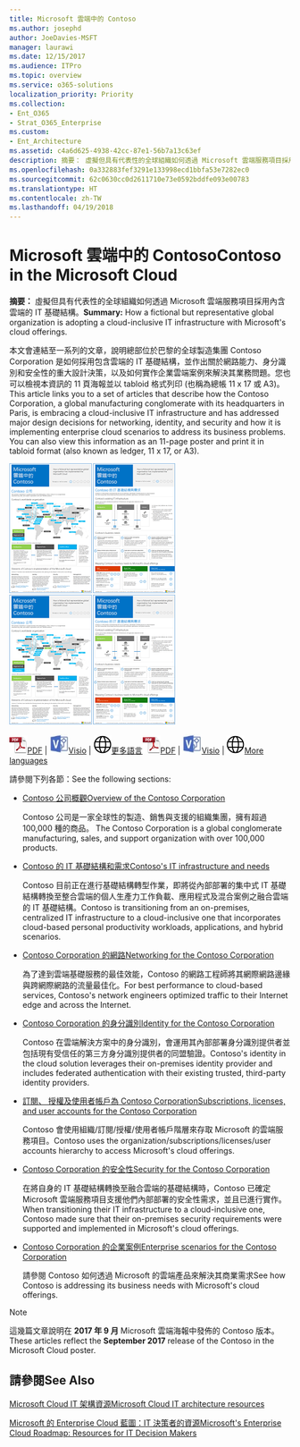 ```yaml
---
title: Microsoft 雲端中的 Contoso
ms.author: josephd
author: JoeDavies-MSFT
manager: laurawi
ms.date: 12/15/2017
ms.audience: ITPro
ms.topic: overview
ms.service: o365-solutions
localization_priority: Priority
ms.collection:
- Ent_O365
- Strat_O365_Enterprise
ms.custom:
- Ent_Architecture
ms.assetid: c4a6d625-4938-42cc-87e1-56b7a13c63ef
description: 摘要： 虛擬但具有代表性的全球組織如何透過 Microsoft 雲端服務項目採用內含雲端的 IT 基礎結構。
ms.openlocfilehash: 0a332883fef3291e133998ecd1bbfa53e7282ec0
ms.sourcegitcommit: 62c0630cc0d2611710e73e0592bddfe093e00783
ms.translationtype: HT
ms.contentlocale: zh-TW
ms.lasthandoff: 04/19/2018
---
```

# <a name="contoso-in-the-microsoft-cloud"></a><span data-ttu-id="68698-103">Microsoft 雲端中的 Contoso</span><span class="sxs-lookup"><span data-stu-id="68698-103">Contoso in the Microsoft Cloud</span></span>

 <span data-ttu-id="68698-104">**摘要：** 虛擬但具有代表性的全球組織如何透過 Microsoft 雲端服務項目採用內含雲端的 IT 基礎結構。</span><span class="sxs-lookup"><span data-stu-id="68698-104">**Summary:** How a fictional but representative global organization is adopting a cloud-inclusive IT infrastructure with Microsoft's cloud offerings.</span></span>
  
<span data-ttu-id="68698-p101">本文會連結至一系列的文章，說明總部位於巴黎的全球製造集團 Contoso Corporation 是如何採用包含雲端的 IT 基礎結構，並作出關於網路能力、身分識別和安全性的重大設計決策，以及如何實作企業雲端案例來解決其業務問題。您也可以檢視本資訊的 11 頁海報並以 tabloid 格式列印 (也稱為總帳 11 x 17 或 A3)。</span><span class="sxs-lookup"><span data-stu-id="68698-p101">This article links you to a set of articles that describe how the Contoso Corporation, a global manufacturing conglomerate with its headquarters in Paris, is embracing a cloud-inclusive IT infrastructure and has addressed major design decisions for networking, identity, and security and how it is implementing enterprise cloud scenarios to address its business problems. You can also view this information as an 11-page poster and print it in tabloid format (also known as ledger, 11 x 17, or A3).</span></span>
  
<span data-ttu-id="68698-107">[![Microsoft 雲端海報中 Contoso 的縮圖影像。](images/Contoso_Poster/Thumbnail.png)](https://www.microsoft.com/download/details.aspx?id=54427)</span><span class="sxs-lookup"><span data-stu-id="68698-107">[![Thumb image of the Contoso in the Microsoft Cloud poster.](images/Contoso_Poster/Thumbnail.png)](https://www.microsoft.com/download/details.aspx?id=54427)</span></span>
  
<span data-ttu-id="68698-108">![PDF 檔案](images/Common_Images/PDFIcon.png)[PDF](https://go.microsoft.com/fwlink/p/?linkid=842085)  | ![Visio 檔案](images/Common_Images/VisioIcon.png)[Visio](https://go.microsoft.com/fwlink/p/?linkid=842086)  | ![參閱其他語言版本的頁面](images/Common_Images/GlobeIcon.png)[更多語言](https://www.microsoft.com/download/details.aspx?id=54427)</span><span class="sxs-lookup"><span data-stu-id="68698-108">![PDF file](images/Common_Images/PDFIcon.png)[PDF](https://go.microsoft.com/fwlink/p/?linkid=842085)  | ![Visio file](images/Common_Images/VisioIcon.png)[Visio](https://go.microsoft.com/fwlink/p/?linkid=842086)  | ![See a page with versions in additional languages](images/Common_Images/GlobeIcon.png)[More languages](https://www.microsoft.com/download/details.aspx?id=54427)</span></span>
  
<span data-ttu-id="68698-109">請參閱下列各節：</span><span class="sxs-lookup"><span data-stu-id="68698-109">See the following sections:</span></span>
  
- [<span data-ttu-id="68698-110">Contoso 公司概觀</span><span class="sxs-lookup"><span data-stu-id="68698-110">Overview of the Contoso Corporation</span></span>](overview-of-the-contoso-corporation.md)
    
    <span data-ttu-id="68698-111">Contoso 公司是一家全球性的製造、銷售與支援的組織集團，擁有超過 100,000 種的商品。 </span><span class="sxs-lookup"><span data-stu-id="68698-111">The Contoso Corporation is a global conglomerate manufacturing, sales, and support organization with over 100,000 products.</span></span>
    
- [<span data-ttu-id="68698-112">Contoso 的 IT 基礎結構和需求</span><span class="sxs-lookup"><span data-stu-id="68698-112">Contoso's IT infrastructure and needs</span></span>](contoso-it-infrastructure-and-needs.md)
    
    <span data-ttu-id="68698-113">Contoso 目前正在進行基礎結構轉型作業，即將從內部部署的集中式 IT 基礎結構轉換至整合雲端的個人生產力工作負載、應用程式及混合案例之融合雲端的 IT 基礎結構。</span><span class="sxs-lookup"><span data-stu-id="68698-113">Contoso is transitioning from an on-premises, centralized IT infrastructure to a cloud-inclusive one that incorporates cloud-based personal productivity workloads, applications, and hybrid scenarios.</span></span>
    
- [<span data-ttu-id="68698-114">Contoso Corporation 的網路</span><span class="sxs-lookup"><span data-stu-id="68698-114">Networking for the Contoso Corporation</span></span>](networking-for-the-contoso-corporation.md)
    
    <span data-ttu-id="68698-115">為了達到雲端基礎服務的最佳效能，Contoso 的網路工程師將其網際網路邊緣與跨網際網路的流量最佳化。</span><span class="sxs-lookup"><span data-stu-id="68698-115">For best performance to cloud-based services, Contoso's network engineers optimized traffic to their Internet edge and across the Internet.</span></span>
    
- [<span data-ttu-id="68698-116">Contoso Corporation 的身分識別</span><span class="sxs-lookup"><span data-stu-id="68698-116">Identity for the Contoso Corporation</span></span>](identity-for-the-contoso-corporation.md)
    
    <span data-ttu-id="68698-117">Contoso 在雲端解決方案中的身分識別，會運用其內部部署身分識別提供者並包括現有受信任的第三方身分識別提供者的同盟驗證。</span><span class="sxs-lookup"><span data-stu-id="68698-117">Contoso's identity in the cloud solution leverages their on-premises identity provider and includes federated authentication with their existing trusted, third-party identity providers.</span></span>
    
- [<span data-ttu-id="68698-118">訂閱、 授權及使用者帳戶為 Contoso Corporation</span><span class="sxs-lookup"><span data-stu-id="68698-118">Subscriptions, licenses, and user accounts for the Contoso Corporation</span></span>](subscriptions-licenses-and-user-accounts-for-the-contoso-corporation.md)
    
    <span data-ttu-id="68698-119">Contoso 會使用組織/訂閱/授權/使用者帳戶階層來存取 Microsoft 的雲端服務項目。</span><span class="sxs-lookup"><span data-stu-id="68698-119">Contoso uses the organization/subscriptions/licenses/user accounts hierarchy to access Microsoft's cloud offerings.</span></span>
    
- [<span data-ttu-id="68698-120">Contoso Corporation 的安全性</span><span class="sxs-lookup"><span data-stu-id="68698-120">Security for the Contoso Corporation</span></span>](security-for-the-contoso-corporation.md)
    
    <span data-ttu-id="68698-121">在將自身的 IT 基礎結構轉換至融合雲端的基礎結構時，Contoso 已確定 Microsoft 雲端服務項目支援他們內部部署的安全性需求，並且已進行實作。</span><span class="sxs-lookup"><span data-stu-id="68698-121">When transitioning their IT infrastructure to a cloud-inclusive one, Contoso made sure that their on-premises security requirements were supported and implemented in Microsoft's cloud offerings.</span></span>
    
- [<span data-ttu-id="68698-122">Contoso Corporation 的企業案例</span><span class="sxs-lookup"><span data-stu-id="68698-122">Enterprise scenarios for the Contoso Corporation</span></span>](enterprise-scenarios-for-the-contoso-corporation.md)
    
    <span data-ttu-id="68698-123">請參閱 Contoso 如何透過 Microsoft 的雲端產品來解決其商業需求</span><span class="sxs-lookup"><span data-stu-id="68698-123">See how Contoso is addressing its business needs with Microsoft's cloud offerings.</span></span>
    
> [!NOTE]
> <span data-ttu-id="68698-124">這幾篇文章說明在 **2017 年 9 月** Microsoft 雲端海報中發佈的 Contoso 版本。</span><span class="sxs-lookup"><span data-stu-id="68698-124">These articles reflect the **September 2017** release of the Contoso in the Microsoft Cloud poster.</span></span>
  
## <a name="see-also"></a><span data-ttu-id="68698-125">請參閱</span><span class="sxs-lookup"><span data-stu-id="68698-125">See Also</span></span>

[<span data-ttu-id="68698-126">Microsoft Cloud IT 架構資源</span><span class="sxs-lookup"><span data-stu-id="68698-126">Microsoft Cloud IT architecture resources</span></span>](microsoft-cloud-it-architecture-resources.md)

[<span data-ttu-id="68698-127">Microsoft 的 Enterprise Cloud 藍圖：IT 決策者的資源</span><span class="sxs-lookup"><span data-stu-id="68698-127">Microsoft's Enterprise Cloud Roadmap: Resources for IT Decision Makers</span></span>](https://sway.com/FJ2xsyWtkJc2taRD)



